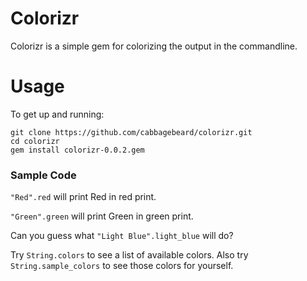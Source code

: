 # **Colorizr**

Colorizr is a simple gem for colorizing the output in the commandline.

# **Usage**

To get up and running:
```
git clone https://github.com/cabbagebeard/colorizr.git
cd colorizr
gem install colorizr-0.0.2.gem
```


### **Sample Code**

`"Red".red` will print Red in red print.

`"Green".green` will print Green in green print.

Can you guess what `"Light Blue".light_blue` will do?

Try `String.colors` to see a list of available colors. Also try `String.sample_colors` to see those colors for yourself.




